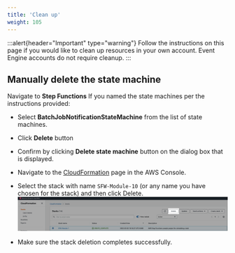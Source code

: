 ```yaml
---
title: 'Clean up'
weight: 105
---
```


:::alert{header="Important" type="warning"}
Follow the instructions on this page if you would like to clean up resources in your own account. Event Engine accounts do not require cleanup.
:::

## Manually delete the state machine

Navigate to **Step Functions**
If you named the state machines per the instructions provided:

- Select **BatchJobNotificationStateMachine** from the list of state machines.
- Click **Delete** button
- Confirm by clicking **Delete state machine** button on the dialog box that is displayed.

- Navigate to the [CloudFormation](https://console.aws.amazon.com/cloudformation/home) page in the AWS Console.
- Select the stack with name `SFW-Module-10` (or any name you have chosen for the stack) and then click Delete.
  ![CloudFormation delete](/static/img/setup/setup-cloudformation-delete.png)
- Make sure the stack deletion completes successfully.
